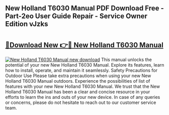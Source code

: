 ## New Holland T6030 Manual PDF Download Free - Part-2eo User Guide Repair - Service Owner Edition vJzks

# <h2><a href="http://bc92164.oget.top/?id=New+Holland+T6030+Manual">🔗Download New 👉🔴 New Holland T6030 Manual</a></h2>

[![New Holland T6030 Manual new download](https://i.imgur.com/5g1atiW.png)](http://bc92164.oget.top/?id=New+Holland+T6030+Manual)
This manual unlocks the potential of your new New Holland T6030 Manual. Explore its features, learn how to install, operate, and maintain it seamlessly. Safety Precautions for Outdoor Use Please take extra precautions when using your new New Holland T6030 Manual outdoors. Experience the possibilities of list of features with your new New Holland T6030 Manual. We trust that the New Holland T6030 Manual has been a clear and concise resource in your efforts to learn the ins and outs of your new device. In case of any queries or concerns, please do not hesitate to reach out to our customer service team.
